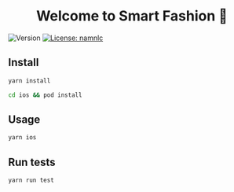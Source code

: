 <h1 align="center">Welcome to Smart Fashion 👋</h1>
<p>
  <img alt="Version" src="https://img.shields.io/badge/version-0.0.1-blue.svg?cacheSeconds=2592000" />
  <a href="#" target="_blank">
    <img alt="License: namnlc" src="https://img.shields.io/badge/License-namnlc-yellow.svg" />
  </a>
</p>

## Install

```sh
yarn install
```
```sh
cd ios && pod install
```

## Usage

```sh
yarn ios 
```

## Run tests

```sh
yarn run test
```


